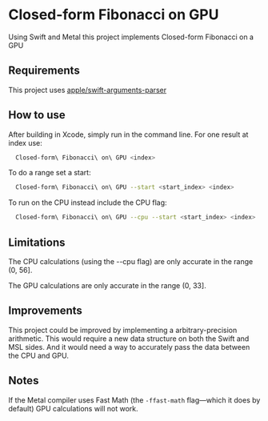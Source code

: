 # Closed-form Fibonacci on GPU
Using Swift and Metal this project implements Closed-form Fibonacci on a GPU

## Requirements
This project uses [apple/swift-arguments-parser](https://github.com/apple/swift-argument-parser)

## How to use
After building in Xcode, simply run in the command line.
For one result at index use:
```bash
  Closed-form\ Fibonacci\ on\ GPU <index>
```
To do a range set a start:
```bash
  Closed-form\ Fibonacci\ on\ GPU --start <start_index> <index>
```
To run on the CPU instead include the CPU flag:
```bash
  Closed-form\ Fibonacci\ on\ GPU --cpu --start <start_index> <index>
```

## Limitations
The CPU calculations (using the --cpu flag) are only accurate in the range (0, 56].

The GPU calculations are only accurate in the range (0, 33].

## Improvements
This project could be improved by implementing a arbitrary-precision arithmetic.
This would require a new data structure on both the Swift and MSL sides.
And it would need a way to accurately pass the data between the CPU and GPU.

## Notes
If the Metal compiler uses Fast Math (the `-ffast-math` flag—which it does by default) GPU calculations will not work.
